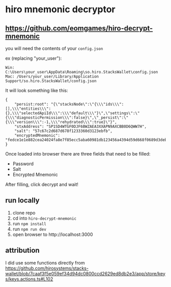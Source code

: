 # hiro mnemonic decryptor

## https://github.com/eomgames/hiro-decrypt-mnemonic

you will need the contents of your `config.json`

ex (replacing "your_user"):
```
Win: C:\Users\your_user\AppData\Roaming\so.hiro.StacksWallet\config.json
Mac: /Users/your_user/Library/Application Support/so.hiro.StacksWallet/config.json
```

It will look something like this:
```
{
	"persist:root": "{\"stacksNode\":\"{\\\"ids\\\":[],\\\"entities\\\":{},\\\"selectedApiId\\\":\\\"default\\\"}\",\"settings\":\"{\\\"diagnosticPermission\\\":false}\",\"_persist\":\"{\\\"version\\\":-1,\\\"rehydrated\\\":true}\"}",
	"stxAddress": "SP1SD4WTGF0DJF6BWZAEA3XXAPN9AXCBB0D6QWW7H",
	"salt": "57c67c2d687d678f1233360d3123ebfb",
	"encryptedMnemonic": "fedce1e1e882cea24024fa8e7f85ecc5aba60981db123456a4394d59d668f0689d3deb5d380b2cc882b362873f5910cb15af12517e87a73c5ceea7d627c6ee89477bb376dd5824f50cd88166beaef80850b237b829683009a6817912324990608fe568c37d5ac8e001389b4c10e2820b59926ccc140be0f5225aee7a3d501c4a1ca0c9b5a73d49c11bf931010699573f4b5ed2b03dbab13d647ef886b1asdfg8bf0572fe65ef3cdb7c34"
}
```

Once loaded into browser there are three fields that need to be filled:
- Password
- Salt
- Encrypted Mnemonic

After filling, click decrypt and wait!

## run locally
1. clone repo
2. cd into `hiro-decrypt-mnemonic`
3. run `npm install`
4. run `npm run dev`
5. open browser to http://localhost:3000

## attribution
I did use some functions directly from https://github.com/hirosystems/stacks-wallet/blob/7caaf3f5e059ef34d94dc0800ccd2629ed8db2e3/app/store/keys/keys.actions.ts#L102
